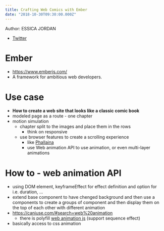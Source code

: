 ```yaml
---
title: Crafting Web Comics with Ember
date: "2018-10-30T09:30:00.000Z"
---
```


Author: ESSICA JORDAN
* [Twitter](https://twitter.com/jjordan_dev)

# Ember
* https://www.emberjs.com/
* A framework for ambitious web developers.

# Use case
* **How to create a web site  that looks like a classic comic book**
* modeled page as a route - one chapter
* motion simulation
  * chapter split to the images and place them in the rows 
    * think on responsive
  * use browser features to create a scrolling experience
    * like [Phallaina](https://imm3rsive.com/en/2016/02/09/phallaina-a-gorgeous-scrolling-comic-book-experience/)
    * use Web animation API to use animation, or even multi-layer animations

# How to - web animation API
* using DOM element, keyframeEffect for effect definition and option for i.e. duration, ...
* extend base component to have chenged background and then use a components to create a groups of component and then display them on the top of each other with different animation
* https://caniuse.com/#search=web%20animation
  * there is polyfill [web animation js](https://github.com/web-animations/web-animations-js) (support sequence effect)
* basically access to css animation





